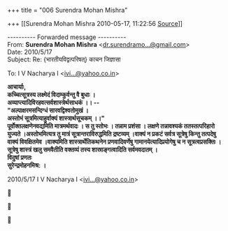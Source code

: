 +++
title = "006 Surendra Mohan Mishra"

+++
[[Surendra Mohan Mishra	2010-05-17, 11:22:56 [Source](https://groups.google.com/g/bvparishat/c/TYxIFhjBODM)]]



---------- Forwarded message ----------  
From: **Surendra Mohan Mishra** \<[dr.surendramo...@gmail.com]()\>  
Date: 2010/5/17  
Subject: Re: {भारतीयविद्वत्परिषत्} काचन जिज्ञासा  

To: I V Nacharya I \<[ivi...@yahoo.co.in]()\>  
  
  
**आचार्याः,  
कच्चित्सूत्रस्य लक्ष्मेदं विदाम्कुर्वन्तु वै बुधाः ।  
अव्याप्त्यादिविरहवत्सर्वशास्त्रेर्थसाधकं ।। --  
"अल्पाक्षरमसन्दिग्धं सारवद्विश्वतोमुखं ।  
अस्तोभं सूत्रमित्याहुर्वाक्यं शास्त्रार्थसूचकम् ।।"  
पूर्वोक्तलक्षणेनवद्यमिति मात्रमर्थवादः । स तु स्तोभः । तन्नाम प्रशंसा । लक्षणे तन्नावश्यकं ततस्तत्परिहारो युज्यते ।अस्तोभमित्यत्र तु मात्रं सूत्रान्तराविरुद्धमिति द्रष्टव्यम् ।वाक्यं न प्रकटं सर्वत्र सूत्रेषु किन्तु तत्पदेषु वाक्यं विवक्षितमेव ।वाक्यमिति शास्त्रार्थेतिकथनेन प्रणवादिवर्णेषु गामानयेत्यादिप्रयोगेषु च न सूत्रत्वप्रसक्तिः । सूत्रेषु शास्त्रं खलु समवैतीति वक्तव्यं तस्य शास्राङ्गत्वादिति सर्वमवदातम् ।  
विदुषां प्रणतः   
सुरेन्द्रमोहनमिश्र: ।**  
  

2010/5/17 I V Nacharya I \<[ivi...@yahoo.co.in]()\>







